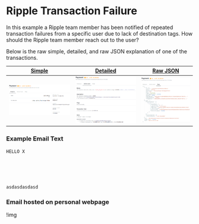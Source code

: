 # Ripple Transaction Failure

In this example a Ripple team member has been notified of repeated transaction failures from a specific user due to lack of destination tags. How should the Ripple team member reach out to the user?

Below is the raw simple, detailed, and raw JSON explanation of one of the transactions. 

| [Simple](https://livenet.xrpl.org/transactions/F08770B9B3294EA11028261FE3F6D155F4699669697B7BB0C495A4E7B7EDE5DC/simple) | [Detailed](https://livenet.xrpl.org/transactions/F08770B9B3294EA11028261FE3F6D155F4699669697B7BB0C495A4E7B7EDE5DC/detailed) | [Raw JSON](https://livenet.xrpl.org/transactions/F08770B9B3294EA11028261FE3F6D155F4699669697B7BB0C495A4E7B7EDE5DC/raw)|
| ------ | ------ | ------ |
| ![](paySimp.png) | ![](payDetailed.png)  |![](payRaw.png)  |      


### Example Email Text

```
HELLO X





asdasdasdasd
```

### Email hosted on personal webpage
!img
